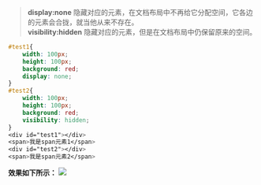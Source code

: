 > **display:none** 隐藏对应的元素，在文档布局中不再给它分配空间，它各边的元素会合拢，就当他从来不存在。  
> **visibility:hidden**  隐藏对应的元素，但是在文档布局中仍保留原来的空间。

```css
#test1{
    width: 100px;
    height: 100px;
    background: red;
    display: none;
}
#test2{
    width: 100px;
    height: 100px;
    background: red;
    visibility: hidden;
}
<div id="test1"></div>
<span>我是span元素1</span>
<div id="test2"></div>
<span>我是span元素2</span>
```

**效果如下所示：**
![](https://user-gold-cdn.xitu.io/2019/4/7/169f845df6a6bed9?w=1916&h=642&f=png&s=83680)

<Valine></Valine>